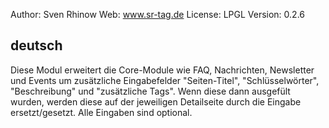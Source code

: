 Author: Sven Rhinow
Web: www.sr-tag.de
License: LPGL
Version: 0.2.6

deutsch
----------
Diese Modul erweitert die Core-Module wie FAQ, Nachrichten, Newsletter und Events um zusätzliche Eingabefelder "Seiten-Titel", "Schlüsselwörter", "Beschreibung" und "zusätzliche Tags". Wenn diese dann ausgefült wurden, werden diese auf der jeweiligen Detailseite durch die Eingabe ersetzt/gesetzt. Alle Eingaben sind optional.
